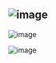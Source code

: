 ## ![image](https://github.com/user-attachments/assets/30c1cede-d9e8-49cd-b342-3b5cabdd516e)


![image](https://github.com/user-attachments/assets/20993d83-d226-40b5-81eb-40440aa662fc)

![image](https://github.com/user-attachments/assets/a7eaff20-b8c7-4c93-a9b9-b6c25c037e52)

